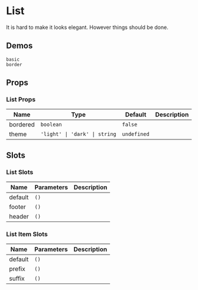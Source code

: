 # List
It is hard to make it looks elegant. However things should be done.
<!--single-column-->
## Demos
```demo
basic
border
```
## Props
### List Props
|Name|Type|Default|Description|
|-|-|-|-|
|bordered|`boolean`|`false`||
|theme|`'light' \| 'dark' \| string`|`undefined`||

## Slots
### List Slots
|Name|Parameters|Description|
|-|-|-|
|default|`()`||
|footer|`()`||
|header|`()`||

### List Item Slots
|Name|Parameters|Description|
|-|-|-|
|default|`()`||
|prefix|`()`||
|suffix|`()`||

